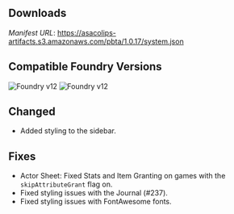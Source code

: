 ## Downloads
_Manifest URL_: https://asacolips-artifacts.s3.amazonaws.com/pbta/1.0.17/system.json

## Compatible Foundry Versions
![Foundry v12](https://img.shields.io/badge/Foundry-v12-green) ![Foundry v12](https://img.shields.io/badge/Foundry-v12-orange)

## Changed
- Added styling to the sidebar.

## Fixes
- Actor Sheet: Fixed Stats and Item Granting on games with the `skipAttributeGrant` flag on.
- Fixed styling issues with the Journal (#237).
- Fixed styling issues with FontAwesome fonts.
